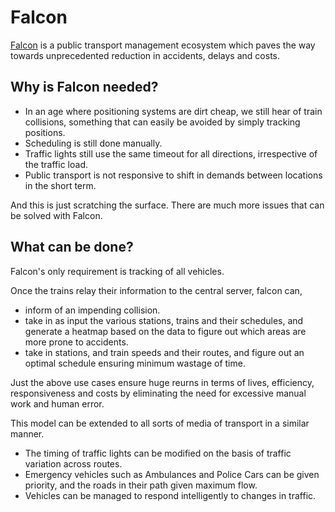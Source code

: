 # Falcon

[Falcon](http://falcon.westus2.cloudapp.azure.com:8080/) is a public transport management ecosystem which paves the way towards unprecedented reduction in accidents, delays and costs.

## Why is Falcon needed?
* In an age where positioning systems are dirt cheap, we still hear of train collisions, something that can easily be avoided by simply tracking positions. 
* Scheduling is still done manually. 
* Traffic lights still use the same timeout for all directions, irrespective of the traffic load. 
* Public transport is not responsive to shift in demands between locations in the short term. 

And this is just scratching the surface. There are much more issues that can be solved with Falcon.

## What can be done?
Falcon's only requirement is tracking of all vehicles.
  
Once the trains relay their information to the central server, falcon can, 
* inform of an impending collision. 
* take in as input the various stations, trains and their schedules, and generate a heatmap based on the data to figure out which areas are more prone to accidents.  
* take in stations, and train speeds and their routes, and figure out an optimal schedule ensuring minimum wastage of time.  
  
Just the above use cases ensure huge reurns in terms of lives, efficiency, responsiveness and costs by eliminating the need for excessive manual work and human error.
    
This model can be extended to all sorts of media of transport in a similar manner. 
* The timing of traffic lights can be modified on the basis of traffic variation across routes. 
* Emergency vehicles such as Ambulances and Police Cars can be given priority, and the roads in their path given maximum flow.
* Vehicles can be managed to respond intelligently to changes in traffic.
